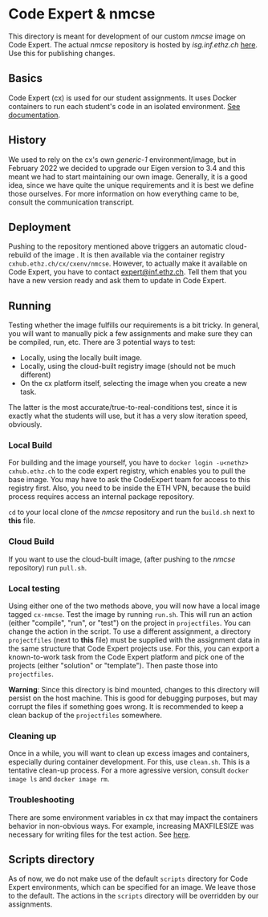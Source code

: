 # Code Expert & nmcse

This directory is meant for development of our custom *nmcse* image on Code Expert. The actual *nmcse* repository is hosted by *isg.inf.ethz.ch* [here](https://gitlab.inf.ethz.ch/OU-LECTURERS/containers/cxenv/nmcse). Use this for publishing changes.

## Basics

Code Expert (cx) is used for our student assignments. It uses Docker containers to run each student's code in an isolated environment. [See documentation](https://docs.expert.ethz.ch/lecturers/).

## History

We used to rely on the cx's own *generic-1* environment/image, but in February 2022 we decided to upgrade our Eigen version to 3.4 and this meant we had to start maintaining our own image. Generally, it is a good idea, since we have quite the unique requirements and it is best we define those ourselves. For more information on how everything came to be, consult the communication transcript.

## Deployment

Pushing to the repository mentioned above triggers an automatic cloud-rebuild of the image . It is then available via the container registry `cxhub.ethz.ch/cx/cxenv/nmcse`. However, to actually make it available on Code Expert, you have to contact expert@inf.ethz.ch. Tell them that you have a new version ready and ask them to update in Code Expert.

## Running

Testing whether the image fulfills our requirements is a bit tricky. In general, you will want to manually pick a few assignments and make sure they can be compiled, run, etc. There are 3 potential ways to test:

* Locally, using the locally built image.
* Locally, using the cloud-built registry image (should not be much different)
* On the cx platform itself, selecting the image when you create a new task.

The latter is the most accurate/true-to-real-conditions test, since it is exactly what the students will use, but it has a very slow iteration speed, obviously.

### Local Build

For building and the image yourself, you have to `docker login -u<nethz> cxhub.ethz.ch` to the code expert registry, which enables you to pull the base image. You may have to ask the CodeExpert team for access to this registry first. Also, you need to be inside the ETH VPN, because the build process requires access an internal package repository.

`cd` to your local clone of the *nmcse* repository and run the `build.sh` next to **this** file.

### Cloud Build

If you want to use the cloud-built image, (after pushing to the *nmcse* repository) run `pull.sh`.

### Local testing

Using either one of the two methods above, you will now have a local image tagged `cx-nmcse`. Test the image by running `run.sh`. This will run an action (either "compile", "run", or "test") on the project in `projectfiles`. You can change the action in the script. To use a different assignment, a directory `projectfiles` (next to **this** file) must be supplied with the assignment data in the same structure that Code Expert projects use. For this, you can export a known-to-work task from the Code Expert platform and pick one of the projects (either "solution" or "template"). Then paste those into `projectfiles`.

**Warning**: Since this directory is bind mounted, changes to this directory will persist on the host machine. This is good for debugging purposes, but may corrupt the files if something goes wrong. It is recommended to keep a clean backup of the `projectfiles` somewhere.

### Cleaning up

Once in a while, you will want to clean up excess images and containers, especially during container development. For this, use `clean.sh`. This is a tentative clean-up process. For a more agressive version, consult `docker image ls` and `docker image rm`.

### Troubleshooting

There are some environment variables in cx that may impact the containers behavior in non-obvious ways. For example, increasing MAXFILESIZE was necessary for writing files for the test action. See [here](https://docs.expert.ethz.ch/lecturers/#environment-variables).

## Scripts directory

As of now, we do not make use of the default `scripts` directory for Code Expert environments, which can be specified for an image. We leave those to the default. The actions in the `scripts` directory will be overridden by our assignments.
